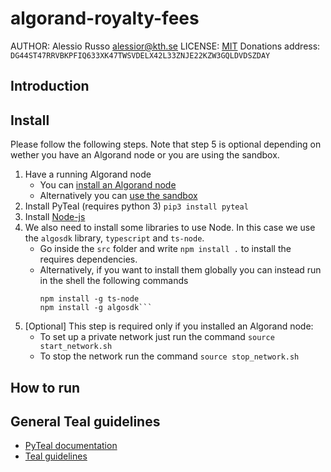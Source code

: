 # algorand-royalty-fees

AUTHOR: Alessio Russo [alessior@kth.se](alessior@kth.se)
LICENSE: [MIT](https://github.com/rssalessio/algorand-royalty-fees/blob/master/LICENSE)
Donations address: ``DG44ST47RRVBKPFIQ633XK47TWSVDELX42L33ZNJE22KZW3GQLDVDSZDAY`` 

## Introduction

## Install
Please follow the following steps. Note that step 5 is optional depending on wether you have an Algorand node or you are using the sandbox.

1. Have a running Algorand node
    * You can [install an Algorand node](https://developer.algorand.org/docs/run-a-node/setup/install)
    * Alternatively you can [use the sandbox](https://github.com/algorand/sandbox)
2. Install PyTeal (requires python 3) ```pip3 install pyteal```
3. Install [Node-js](https://nodejs.org/)
4. We also need to install some libraries to use Node. In this case we use the ``algosdk`` library, ``typescript`` and ``ts-node``.
    * Go inside the ``src`` folder and write ``npm install .`` to install the requires dependencies. 
    * Alternatively, if you want to install them globally you can instead run in the shell the following commands
        ```npm install -g typescript
        npm install -g ts-node
        npm install -g algosdk```
5. [Optional] This step is required only if you installed an Algorand node:
    * To set up a private network just run the command ``source start_network.sh``
    * To stop the network run the command ``source stop_network.sh``

## How to run


## General Teal guidelines
- [PyTeal documentation](https://pyteal.readthedocs.io/)
- [Teal guidelines](https://developer.algorand.org/docs/get-details/dapps/avm/teal/guidelines/)